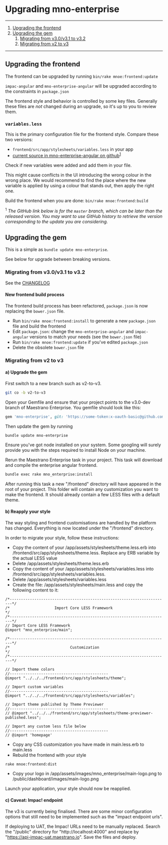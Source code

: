 # Upgrading mno-enterprise

- - -

1. [Upgrading the frontend](upgrading-the-frontend)
1. [Upgrading the gem](upgrading-the-gem)
    1. [Migrating from v3.0/v3.1 to v3.2](migrating-from-v30v31-to-v32)
    1. [Migrating from v2 to v3](migrating-from-v2-to-v3)

- - -

## Upgrading the frontend

The frontend can be upgraded by running `bin/rake mnoe:frontend:update`

`impac-angular` and `mno-enterprise-angular` will be upgraded according to the constraints in `package.json`

The frontend style and behavior is controlled by some key files. Generally these files are _not_ changed during
 an upgrade, so it's up to you to review them.

### `variables.less`

This is the primary configuration file for the frontend style. Compare these two versions:
* `frontend/src/app/stylesheets/variables.less` in your app
* [current source in mno-enterprise-angular on github](https://github.com/maestrano/mno-enterprise-angular/blob/master/src/app/stylesheets/variables.less)<sup>[1](#footnote1)</sup>

Check if new variables were added and add them in your file.

This might cause conflicts in the UI introducing the wrong colour in the wrong place.
We would recommend to find the place where the new variable is applied by using a colour that stands out, then apply the right one.

Build the frontend when you are done: `bin/rake mnoe:frontend:build`

<a name="footnote1"><sup>1</sup></a> _The GitHub link below is for the `master` branch, which can be later than the released version._
_You may want to use GitHub history to retrieve the version corresponding to the update you are considering._

## Upgrading the gem

This is a simple as `bundle update mno-enterprise`.

See below for upgrade between breaking versions.

### Migrating from v3.0/v3.1 to v3.2

See the [CHANGELOG](CHANGELOG.md)

#### New frontend build process

The frontend build process has been refactored, `package.json` is now replacing the `bower.json` file.

- Run `bin/rake mnoe:frontend:install` to generate a new `package.json` file and build the frontend
- Edit `package.json`: change the `mno-enterprise-angular` and `impac-angular` versions to match your needs (see the `bower.json` file)
- Run `bin/rake mnoe:frontend:update` if you've edited `package.json`
- Delete the obsolete `bower.json` file


### Migrating from v2 to v3

#### a) Upgrade the gem
First switch to a new branch such as v2-to-v3.
```bash
git co -b v2-to-v3
```

Open your Gemfile and ensure that your project points to the v3.0-dev branch of Maestrano Enterprise. You gemfile should look like this:
```ruby
gem 'mno-enterprise', git: 'https://some-token:x-oauth-basic@github.com/alachaum/mno-enterprise.git', branch: 'v3.0-dev'
```

Then update the gem by running
```bash
bundle update mno-enterprise
```

Ensure you've got node installed on your system. Some googling will surely provide you with the steps required to install Node on your machine.

Rerun the Maestrano Enterprise task in your project. This task will download and compile the enterprise angular frontend.
```bash
bundle exec rake mno_enterprise:install
```

After running this task a new "/frontend" directory will have appeared in the root of your project. This folder will contain any customization you want to make the frontend. It should already contain a few LESS files with a default theme.

#### b) Reapply your style

The way styling and frontend customisations are handled by the platform has changed. Everything is now located under the "/frontend" directory.

In order to migrate your style, follow these instructions:

- Copy the content of your /app/assets/stylesheets/theme.less.erb into /frontend/src/app/stylesheets/theme.less. Replace any ERB variable by the actual LESS value
- Delete /app/assets/stylesheets/theme.less.erb
- Copy the content of your /app/assets/stylesheets/variables.less into /frontend/src/app/stylesheets/variables.less.
- Delete /app/assets/stylesheets/variables.less
- Create the file: /app/assets/stylesheets/main.less and copy the following content to it:
```less
/*-----------------------------------------------------------------------*/
/*                    Import Core LESS Framework                         */
/*-----------------------------------------------------------------------*/
// Import Core LESS Framework
@import "mno_enterprise/main";

/*-----------------------------------------------------------------------*/
/*                           Customization                               */
/*-----------------------------------------------------------------------*/

// Import theme colors
//--------------------------------------------
@import "../../../frontend/src/app/stylesheets/theme";

// Import custom variables
//--------------------------------------------
@import "../../../frontend/src/app/stylesheets/variables";

// Import theme published by Theme Previewer
//--------------------------------------------
// @import "../../../frontend/src/app/stylesheets/theme-previewer-published.less";

// Import any custom less file below
//--------------------------------------------
// @import 'homepage'
```
- Copy any CSS customization you have made in main.less.erb to main.less
- Rebuild the frontend with your style
```bash
rake mnoe:frontend:dist
```
- Copy your logo in /app/assets/images/mno_enterprise/main-logo.png to /public/dashboard/images/main-logo.png

Launch your application, your style should now be reapplied.

#### c) Caveat: Impac! endpoint

The v3 is currently being finalised. There are some minor configuration options that still need to be implemented such as the "impact endpoint urls".

If deploying to UAT, the Impac! URLs need to be manually replaced. Search the "/public" directory for "http://localhost:4000" and replace by "https://api-impac-uat.maestrano.io". Save the files and deploy.
